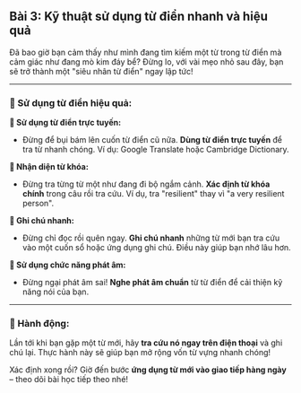 ## Bài 3: Kỹ thuật sử dụng từ điển nhanh và hiệu quả

Đã bao giờ bạn cảm thấy như mình đang tìm kiếm một từ trong từ điển mà cảm giác như đang mò kim đáy bể? Đừng lo, với vài mẹo nhỏ sau đây, bạn sẽ trở thành một "siêu nhân từ điển" ngay lập tức!

---

### 📌 Sử dụng từ điển hiệu quả:

**🔹 Sử dụng từ điển trực tuyến:**
- Đừng để bụi bám lên cuốn từ điển cũ nữa. **Dùng từ điển trực tuyến** để tra từ nhanh chóng. Ví dụ: Google Translate hoặc Cambridge Dictionary.

**🔹 Nhận diện từ khóa:**
- Đừng tra từng từ một như đang đi bộ ngắm cảnh. **Xác định từ khóa chính** trong câu rồi tra cứu. Ví dụ, tra "resilient" thay vì "a very resilient person".

**🔹 Ghi chú nhanh:**
- Đừng chỉ đọc rồi quên ngay. **Ghi chú nhanh** những từ mới bạn tra cứu vào một cuốn sổ hoặc ứng dụng ghi chú. Điều này giúp bạn nhớ lâu hơn.

**🔹 Sử dụng chức năng phát âm:**
- Đừng ngại phát âm sai! **Nghe phát âm chuẩn** từ từ điển để cải thiện kỹ năng nói của bạn.

---

### 🚀 Hành động:

Lần tới khi bạn gặp một từ mới, hãy **tra cứu nó ngay trên điện thoại** và ghi chú lại. Thực hành này sẽ giúp bạn mở rộng vốn từ vựng nhanh chóng!

Xác định xong rồi? Giờ đến bước **ứng dụng từ mới vào giao tiếp hàng ngày** – theo dõi bài học tiếp theo nhé!